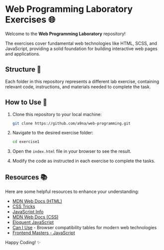 # Web Programming Laboratory Exercises 🌐

Welcome to the **Web Programming Laboratory** repository! 

The exercises cover fundamental web technologies like HTML, SCSS, and JavaScript, providing a solid foundation for building interactive web pages and applications.

## Structure 📁

Each folder in this repository represents a different lab exercise, containing relevant code, instructions, and materials needed to complete the task.

## How to Use 🚀

1. Clone this repository to your local machine:
    ```bash
    git clone https://github.com/a9na/web-programming.git
    ```

2. Navigate to the desired exercise folder:
    ```bash
    cd exercise1
    ```

3. Open the `index.html` file in your browser to see the result.

4. Modify the code as instructed in each exercise to complete the tasks.

## Resources 📚

Here are some helpful resources to enhance your understanding:

- [MDN Web Docs (HTML)](https://developer.mozilla.org/en-US/docs/Web/HTML)
- [CSS Tricks](https://css-tricks.com/)
- [JavaScript Info](https://javascript.info/)
- [MDN Web Docs (CSS)](https://developer.mozilla.org/en-US/docs/Web/CSS)
- [Eloquent JavaScript](https://eloquentjavascript.net/)
- [Can I Use](https://caniuse.com/) - Browser compatibility tables for modern web technologies
- [Frontend Masters - JavaScript](https://frontendmasters.com/books/javascript-enlightenment/)


Happy Coding! ✨
